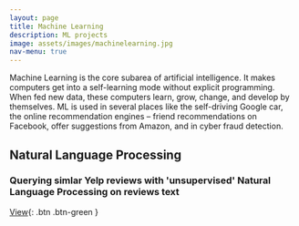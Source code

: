 ```yaml
---
layout: page
title: Machine Learning
description: ML projects
image: assets/images/machinelearning.jpg
nav-menu: true
---
```


Machine Learning is the core subarea of artificial intelligence. It makes computers get into a self-learning mode without explicit programming. When fed new data, these computers learn, grow, change, and develop by themselves.  ML is used in several places like the self-driving Google car, the online recommendation engines – friend recommendations on Facebook, offer suggestions from Amazon, and in cyber fraud detection.


## Natural Language Processing
### Querying simlar Yelp reviews with 'unsupervised' Natural Language Processing on reviews text
[View](https://cvanchieri.github.io/DSPortfolio/queryingyelpreviewsnlp.html){: .btn .btn-green }
